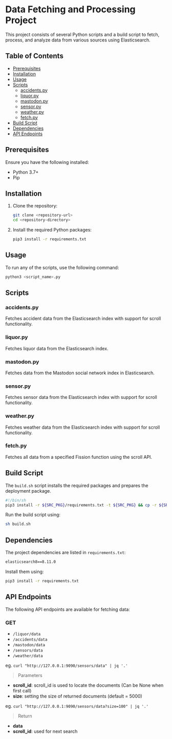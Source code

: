 
# Data Fetching and Processing Project

This project consists of several Python scripts and a build script to fetch, process, and analyze data from various sources using Elasticsearch.

## Table of Contents
- [Prerequisites](#prerequisites)
- [Installation](#installation)
- [Usage](#usage)
- [Scripts](#scripts)
  - [accidents.py](#accidentspy)
  - [liquor.py](#liquorpy)
  - [mastodon.py](#mastodonpy)
  - [sensor.py](#sensorpy)
  - [weather.py](#weatherpy)
  - [fetch.py](#fetchpy)
- [Build Script](#build-script)
- [Dependencies](#dependencies)
- [API Endpoints](#api-endpoints)

## Prerequisites

Ensure you have the following installed:
- Python 3.7+
- Pip

## Installation

1. Clone the repository:
   ```sh
   git clone <repository-url>
   cd <repository-directory>
   ```

2. Install the required Python packages:
   ```sh
   pip3 install -r requirements.txt
   ```

## Usage

To run any of the scripts, use the following command:
```sh
python3 <script_name>.py
```

## Scripts

### accidents.py

Fetches accident data from the Elasticsearch index with support for scroll functionality.

### liquor.py

Fetches liquor data from the Elasticsearch index.

### mastodon.py

Fetches data from the Mastodon social network index in Elasticsearch.

### sensor.py

Fetches sensor data from the Elasticsearch index with support for scroll functionality.

### weather.py

Fetches weather data from the Elasticsearch index with support for scroll functionality.

### fetch.py

Fetches all data from a specified Fission function using the scroll API.

## Build Script

The `build.sh` script installs the required packages and prepares the deployment package.

```sh
#!/bin/sh
pip3 install -r ${SRC_PKG}/requirements.txt -t ${SRC_PKG} && cp -r ${SRC_PKG} ${DEPLOY_PKG}
```

Run the build script using:
```sh
sh build.sh
```

## Dependencies

The project dependencies are listed in `requirements.txt`:

```txt
elasticsearch8==8.11.0
```

Install them using:
```sh
pip3 install -r requirements.txt
```

## API Endpoints

The following API endpoints are available for fetching data:

### GET
- `/liquor/data`
- `/accidents/data`
- `/mastodon/data`
- `/sensors/data`
- `/weather/data`  

eg. `curl "http://127.0.0.1:9090/sensors/data" | jq '.'`
> Parameters  
- **scroll_id**: scroll_id is used to locate the documents (Can be None when first call)
- **size**: setting the size of returned documents (default = 5000)

eg. `curl "http://127.0.0.1:9090/sensors/data?size=100" | jq '.'`
> Return  
- **data**
- **scroll_id**: used for next search



